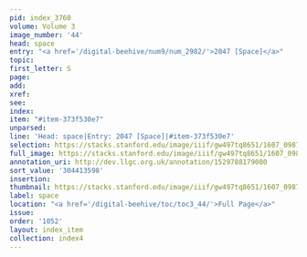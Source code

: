 ```yaml
---
pid: index_3760
volume: Volume 3
image_number: '44'
head: space
entry: "<a href='/digital-beehive/num9/num_2982/'>2047 [Space]</a>"
topic:
first_letter: S
page:
add:
xref:
see:
index:
item: "#item-373f530e7"
unparsed:
line: 'Head: space|Entry: 2047 [Space]|#item-373f530e7'
selection: https://stacks.stanford.edu/image/iiif/gw497tq8651/1607_0987/601,3598,411,107/full/0/default.jpg
full_image: https://stacks.stanford.edu/image/iiif/gw497tq8651/1607_0987/full/full/0/default.jpg
annotation_uri: http://dev.llgc.org.uk/annotation/1529788179080
sort_value: '304413598'
insertion:
thumbnail: https://stacks.stanford.edu/image/iiif/gw497tq8651/1607_0987/601,3598,411,107/150,/0/default.jpg
label: space
location: "<a href='/digital-beehive/toc/toc3_44/'>Full Page</a>"
issue:
order: '1052'
layout: index_item
collection: index4
---
```

